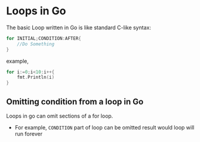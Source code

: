 # Loops in Go

The basic Loop written in Go is like standard C-like syntax: 

```go
for INITIAL;CONDITION:AFTER{
    //Do Something
}
```
example,

```go
for i:=0;i<10:i++{
    fmt.Println(i)
}
```

## Omitting condition from a loop in Go

Loops in go can omit sections of a for loop. 

- For example, `CONDITION` part of loop can be omitted result would loop will run forever

